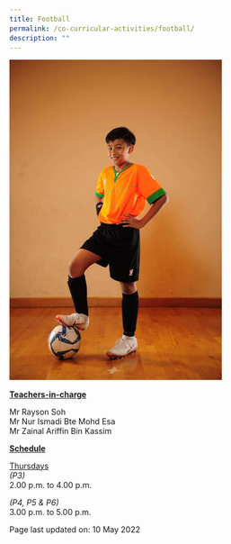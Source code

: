 ```yaml
---
title: Football
permalink: /co-curricular-activities/football/
description: ""
---
```

<img style="width: 75%;" src="/images/football.jpeg">

<p><u><strong>Teachers-in-charge</strong></u></p>
<p>Mr Rayson Soh<br />Mr Nur Ismadi Bte Mohd Esa<br />Mr Zainal Ariffin Bin Kassim</p>
<p><u><strong>Schedule</strong></u></p>
<p><u>Thursdays<br /></u><em>(P3)<br /></em>2.00 p.m. to 4.00 p.m.</p>
<p><em>(P4, P5 &amp; P6)</em><br />3.00 p.m. to 5.00 p.m.</p>

<p>Page last updated on: 10 May 2022</p>